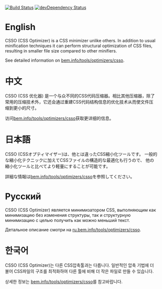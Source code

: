 [![Build Status](https://travis-ci.org/css/csso.png?branch=master)](https://travis-ci.org/css/csso)
[![devDependency Status](https://david-dm.org/css/csso/dev-status.png?theme=shields.io)](https://david-dm.org/css/csso#info=devDependencies)

# English

CSSO (CSS Optimizer) is a CSS minimizer unlike others. In addition to usual minification techniques it can perform structural optimization of CSS files, resulting in smaller file size compared to other minifiers.

See detailed information on [bem.info/tools/optimizers/csso](https://bem.info/tools/optimizers/csso/).

# 中文

CSSO (CSS 优化器) 是一个与众不同的CSS代码压缩器。相比其他压缩器，除了常用的压缩技术外，它还会通过重建CSS代码结构信息的优化技术从而使文件压缩到更小的尺寸。

访问[bem.info/tools/optimizers/csso](https://bem.info/tools/optimizers/csso/)获取更详细的信息。

# 日本語

CSSO (CSSオプティマイザー)は、他とは違ったCSS縮小化ツールです。 一般的な縮小化テクニックに加えてCSSファイルの構造的な最適化も行うので、 他の縮小化ツールと比べてより軽量にすることが可能です。

詳細な情報は[bem.info/tools/optimizers/csso](https://bem.info/tools/optimizers/csso/)を参照してください。

# Русский

CSSO (CSS Optimizer) является минимизатором CSS, выполняющим как минимизацию без изменения структуры, так и структурную минимизацию с целью получить как можно меньший текст.

Детальное описание смотри на [ru.bem.info/tools/optimizers/csso](https://ru.bem.info/tools/optimizers/csso/).

# 한국어

CSSO (CSS Optimizer)는 다른 CSS압축툴과는 다릅니다. 일반적인 압축 기법에 더불어 CSS파일의 구조를 최적화하여 다른 툴에 비해 더 작은 파일로 만들 수 있습니다.

상세한 정보는 [bem.info/tools/optimizers/csso](https://bem.info/tools/optimizers/csso/)를 참고바랍니다.

<!-- Yandex.Metrika counter -->
<img src="https://mc.yandex.ru/watch/12831025" style="position:absolute; left:-9999px;" alt="" />
<!-- /Yandex.Metrika counter -->
